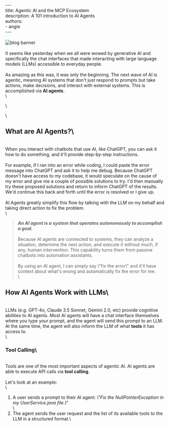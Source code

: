 \
---\
title: Agentic AI and the MCP Ecosystem\
description: A 101 introduction to AI Agents\
authors: \
    - angie\
---\
\
![blog banner](agentic-ai-with-mcp.png)\
\
It seems like yesterday when we all were wowed by generative AI and specifically the chat interfaces that made interacting with large language models (LLMs) accessible to everyday people.\
\
As amazing as this was, it was only the beginning. The next wave of AI is agentic, meaning AI systems that don't just respond to prompts but take actions, make decisions, and interact with external systems. This is accomplished via **AI agents**.\
\
<!--truncate-->\
\
## What are AI Agents?\
\
When you interact with chatbots that use AI, like ChatGPT, you can ask it how to do something, and it'll provide step-by-step instructions.\
\
For example, if I ran into an error while coding, I could paste the error message into ChatGPT and ask it to help me debug. Because ChatGPT doesn't have access to my codebase, it would speculate on the cause of my error and give me a couple of possible solutions to try. I'd then manually try these proposed solutions and return to inform ChatGPT of the results. We'd continue this back and forth until the error is resolved or I give up.\
\
AI Agents greatly simplify this flow by talking with the LLM on my behalf and taking direct action to fix the problem.\
\
> _**An AI agent is a system that operates autonomously to accomplish a goal.**_\
\
Because AI agents are connected to systems, they can analyze a situation, determine the next action, and execute it without much, if any, human intervention. This capability turns them from passive chatbots into automation assistants.\
\
By using an AI agent, I can simply say \\\"fix the error\\\" and it'll have context about what's wrong and automatically fix the error for me.\
\
## How AI Agents Work with LLMs\
\
LLMs (e.g. GPT-4o, Claude 3.5 Sonnet, Gemini 2.0, etc) provide cognitive abilities to AI agents. Most AI agents will have a chat interface themselves where you type your prompt, and the agent will send this prompt to an LLM. At the same time, the agent will also inform the LLM of what **tools** it has access to.\
\
### Tool Calling\
\
Tools are one of the most important aspects of agentic AI. AI agents are able to execute API calls via **tool calling**.\
\
Let's look at an example:\
\
1. A user sends a prompt to their AI agent: _\\\"Fix the NullPointerException in my UserService.java file.\\\"_\
\
2. The agent sends the user request and the list of its available tools to the LLM in a structured format.\
